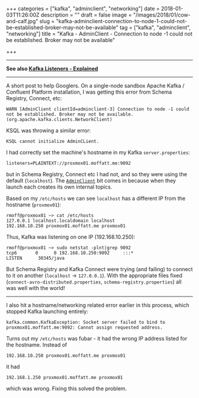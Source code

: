 +++
categories = ["kafka", "adminclient", "networking"]
date = 2018-01-03T11:26:00Z
description = ""
draft = false
image = "/images/2018/01/cow-and-calf.jpg"
slug = "kafka-adminclient-connection-to-node-1-could-not-be-established-broker-may-not-be-available"
tag = ["kafka", "adminclient", "networking"]
title = "Kafka - AdminClient - Connection to node -1 could not be established. Broker may not be available"

+++


----
**See also [Kafka Listeners - Explained](https://rmoff.net/2018/08/02/kafka-listeners-explained/)**

----


A short post to help Googlers. On a single-node sandbox Apache Kafka / Confluent Platform installation, I was getting this error from Schema Registry, Connect, etc: 

    WARN [AdminClient clientId=adminclient-3] Connection to node -1 could not be established. Broker may not be available. (org.apache.kafka.clients.NetworkClient)

KSQL was throwing a similar error: 

    KSQL cannot initialize AdminCLient.

I had correctly set the machine's hostname in my Kafka `server.properties`: 

    listeners=PLAINTEXT://proxmox01.moffatt.me:9092

but in Schema Registry, Connect etc I had not, and so they were using the default (`localhost`). The [`AdminClient`](https://kafka.apache.org/0110/javadoc/index.html?org/apache/kafka/clients/admin/AdminClient.html) bit comes in because when they launch each creates its own internal topics. 

Based on my `/etc/hosts` we can see `localhost` has a different IP from the hostname (`proxmox01`): 

```
rmoff@proxmox01 ~> cat /etc/hosts
127.0.0.1 localhost.localdomain localhost
192.168.10.250 proxmox01.moffatt.me proxmox01 
```

Thus, Kafka was listening on one IP (192.168.10.250): 

```
rmoff@proxmox01 ~> sudo netstat -plnt|grep 9092
tcp6       0      0 192.168.10.250:9092     :::*                    LISTEN      30345/java
```

But Schema Registry and Kafka Connect were trying (and failing) to connect to it on another (`localhost` → `127.0.0.1`). With the appropriate files fixed (`connect-avro-distributed.properties`, `schema-registry.properties`) all was well with the world!

---

I also hit a hostname/networking related error earlier in this process, which stopped Kafka launching entirely: 

    kafka.common.KafkaException: Socket server failed to bind to proxmox01.moffatt.me:9092: Cannot assign requested address.

Turns out my `/etc/hosts` was fubar - it had the wrong IP address listed for the hostname. Instead of 

    192.168.10.250 proxmox01.moffatt.me proxmox01 

it had

    192.168.1.250 proxmox01.moffatt.me proxmox01 

which was wrong. Fixing this solved the problem.
